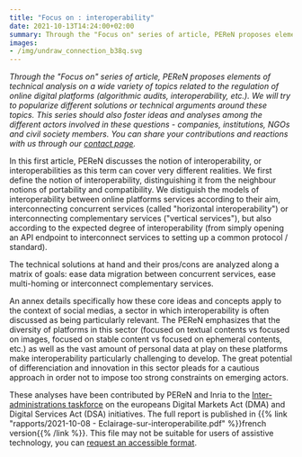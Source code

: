 ```yaml
---
title: "Focus on : interoperability"
date: 2021-10-13T14:24:00+02:00
summary: Through the "Focus on" series of article, PEReN proposes elements of technical analysis on a wide variety of topics related to the regulation of online digital platforms. In this first article, PEReN discusses the notion of interoperability and the forms and degrees this notion can cover.
images:
- /img/undraw_connection_b38q.svg
---
```


_Through the "Focus on" series of article, PEReN proposes elements of technical analysis on a wide variety of topics related to the regulation of online digital platforms (algorithmic audits, interoperability, etc.). We will try to popularize different solutions or technical arguments around these topics. This series should also foster ideas and analyses among the different actors involved in these questions - companies, institutions, NGOs and civil society members. You can share your contributions and reactions with us through our [contact page](https://www.peren.gouv.fr/en/contact/)._

In this first article, PEReN discusses the notion of interoperability, or interoperabilities as this term can cover very different realities. We first define the notion of interoperability, distinguishing it from the neighbour notions of portability and compatibility. We distiguish the models of interoperability between online platforms services according to their aim, interconnecting concurrent services (called "horizontal interoperability") or interconnecting complementary services ("vertical services"), but also according to the expected degree of interoperability (from simply opening an API endpoint to interconnect services to setting up a common protocol / standard).

The technical solutions at hand and their pros/cons are analyzed along a matrix of goals: ease data migration between concurrent services, ease multi-homing or interconnect complementary services.

An annex details specifically how these core ideas and concepts apply to the context of social medias, a sector in which interoperability is often discussed as being particularly relevant. The PEReN emphasizes that the diversity of platforms in this sector (focused on textual contents vs focused on images, focused on stable content vs focused on ephemeral contents, etc.) as well as the vast amount of personal data at play on these platforms make interoperability particularly challenging to develop. The great potential of differenciation and innovation in this sector pleads for a cautious approach in order not to impose too strong constraints on emerging actors.

These analyses have been contributed by PEReN and Inria to the [Inter-administrations taskforce](https://www.youtube.com/watch?v=OBHdpn5IJVo) on the europeans Digital Markets Act (DMA) and Digital Services Act (DSA) initiatives. The full report is published in {{% link "rapports/2021-10-08 - Eclairage-sur-interoperabilite.pdf" %}}french version{{% /link %}}. This file may not be suitable for users of assistive technology, you can [request an accessible format](https://www.peren.gouv.fr/en/contact/).
